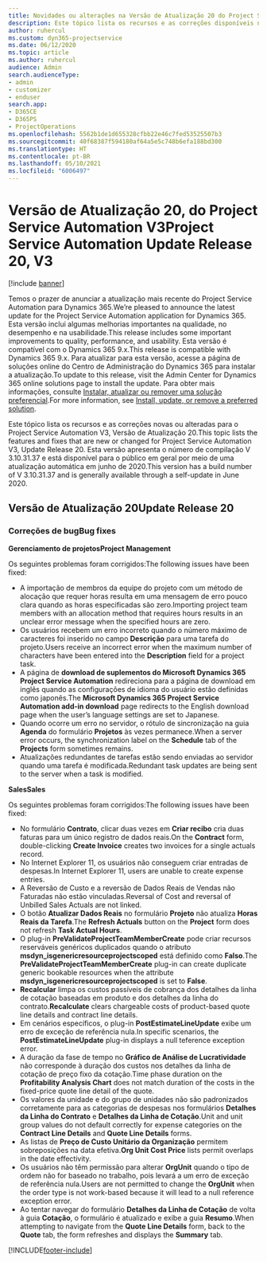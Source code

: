 ```yaml
---
title: Novidades ou alterações na Versão de Atualização 20 do Project Service Automation V3
description: Este tópico lista os recursos e as correções disponíveis na Versão de Atualização 20 do Project Service Automation V3.
author: ruhercul
ms.custom: dyn365-projectservice
ms.date: 06/12/2020
ms.topic: article
ms.author: ruhercul
audience: Admin
search.audienceType:
- admin
- customizer
- enduser
search.app:
- D365CE
- D365PS
- ProjectOperations
ms.openlocfilehash: 5562b1de1d655328cfbb22e46c7fed53525507b3
ms.sourcegitcommit: 40f68387f594180af64a5e5c748b6efa188bd300
ms.translationtype: HT
ms.contentlocale: pt-BR
ms.lasthandoff: 05/10/2021
ms.locfileid: "6006497"
---
```

# <a name="project-service-automation-update-release-20-v3"></a><span data-ttu-id="98318-103">Versão de Atualização 20, do Project Service Automation V3</span><span class="sxs-lookup"><span data-stu-id="98318-103">Project Service Automation Update Release 20, V3</span></span>

[!include [banner](../includes/psa-now-project-operations.md)]

<span data-ttu-id="98318-104">Temos o prazer de anunciar a atualização mais recente do Project Service Automation para Dynamics 365.</span><span class="sxs-lookup"><span data-stu-id="98318-104">We’re pleased to announce the latest update for the Project Service Automation application for Dynamics 365.</span></span> <span data-ttu-id="98318-105">Esta versão inclui algumas melhorias importantes na qualidade, no desempenho e na usabilidade.</span><span class="sxs-lookup"><span data-stu-id="98318-105">This release includes some important improvements to quality, performance, and usability.</span></span> <span data-ttu-id="98318-106">Esta versão é compatível com o Dynamics 365 9.x.</span><span class="sxs-lookup"><span data-stu-id="98318-106">This release is compatible with Dynamics 365 9.x.</span></span> <span data-ttu-id="98318-107">Para atualizar para esta versão, acesse a página de soluções online do Centro de Administração do Dynamics 365 para instalar a atualização.</span><span class="sxs-lookup"><span data-stu-id="98318-107">To update to this release, visit the Admin Center for Dynamics 365 online solutions page to install the update.</span></span> <span data-ttu-id="98318-108">Para obter mais informações, consulte [Instalar, atualizar ou remover uma solução preferencial](/power-platform/admin/install-remove-preferred-solution).</span><span class="sxs-lookup"><span data-stu-id="98318-108">For more information, see [Install, update, or remove a preferred solution](/power-platform/admin/install-remove-preferred-solution).</span></span>

<span data-ttu-id="98318-109">Este tópico lista os recursos e as correções novas ou alteradas para o Project Service Automation V3, Versão de Atualização 20.</span><span class="sxs-lookup"><span data-stu-id="98318-109">This topic lists the features and fixes that are new or changed for Project Service Automation V3, Update Release 20.</span></span> <span data-ttu-id="98318-110">Esta versão apresenta o número de compilação V 3.10.31.37 e está disponível para o público em geral por meio de uma atualização automática em junho de 2020.</span><span class="sxs-lookup"><span data-stu-id="98318-110">This version has a build number of V 3.10.31.37 and is generally available through a self-update in June 2020.</span></span>

## <a name="update-release-20"></a><span data-ttu-id="98318-111">Versão de Atualização 20</span><span class="sxs-lookup"><span data-stu-id="98318-111">Update Release 20</span></span>

### <a name="bug-fixes"></a><span data-ttu-id="98318-112">Correções de bug</span><span class="sxs-lookup"><span data-stu-id="98318-112">Bug fixes</span></span>

<span data-ttu-id="98318-113">**Gerenciamento de projetos**</span><span class="sxs-lookup"><span data-stu-id="98318-113">**Project Management**</span></span>

<span data-ttu-id="98318-114">Os seguintes problemas foram corrigidos:</span><span class="sxs-lookup"><span data-stu-id="98318-114">The following issues have been fixed:</span></span>

- <span data-ttu-id="98318-115">A importação de membros da equipe do projeto com um método de alocação que requer horas resulta em uma mensagem de erro pouco clara quando as horas especificadas são zero.</span><span class="sxs-lookup"><span data-stu-id="98318-115">Importing project team members with an allocation method that requires hours results in an unclear error message when the specified hours are zero.</span></span>
- <span data-ttu-id="98318-116">Os usuários recebem um erro incorreto quando o número máximo de caracteres foi inserido no campo **Descrição** para uma tarefa do projeto.</span><span class="sxs-lookup"><span data-stu-id="98318-116">Users receive an incorrect error when the maximum number of characters have been entered into the **Description** field for a project task.</span></span>
- <span data-ttu-id="98318-117">A página de **download de suplementos do Microsoft Dynamics 365 Project Service Automation** redireciona para a página de download em inglês quando as configurações de idioma do usuário estão definidas como japonês.</span><span class="sxs-lookup"><span data-stu-id="98318-117">The **Microsoft Dynamics 365 Project Service Automation add-in download** page redirects to the English download page when the user’s language settings are set to Japanese.</span></span>
- <span data-ttu-id="98318-118">Quando ocorre um erro no servidor, o rótulo de sincronização na guia **Agenda** do formulário **Projetos** às vezes permanece.</span><span class="sxs-lookup"><span data-stu-id="98318-118">When a server error occurs, the synchronization label on the **Schedule** tab of the **Projects** form sometimes remains.</span></span>
- <span data-ttu-id="98318-119">Atualizações redundantes de tarefas estão sendo enviadas ao servidor quando uma tarefa é modificada.</span><span class="sxs-lookup"><span data-stu-id="98318-119">Redundant task updates are being sent to the server when a task is modified.</span></span>

<span data-ttu-id="98318-120">**Sales**</span><span class="sxs-lookup"><span data-stu-id="98318-120">**Sales**</span></span>

<span data-ttu-id="98318-121">Os seguintes problemas foram corrigidos:</span><span class="sxs-lookup"><span data-stu-id="98318-121">The following issues have been fixed:</span></span>

- <span data-ttu-id="98318-122">No formulário **Contrato**, clicar duas vezes em **Criar recibo** cria duas faturas para um único registro de dados reais.</span><span class="sxs-lookup"><span data-stu-id="98318-122">On the **Contract** form, double-clicking **Create Invoice** creates two invoices for a single actuals record.</span></span>
- <span data-ttu-id="98318-123">No Internet Explorer 11, os usuários não conseguem criar entradas de despesas.</span><span class="sxs-lookup"><span data-stu-id="98318-123">In Internet Explorer 11, users are unable to create expense entries.</span></span>
- <span data-ttu-id="98318-124">A Reversão de Custo e a reversão de Dados Reais de Vendas não Faturadas não estão vinculadas.</span><span class="sxs-lookup"><span data-stu-id="98318-124">Reversal of Cost and reversal of Unbilled Sales Actuals are not linked.</span></span>
- <span data-ttu-id="98318-125">O botão **Atualizar Dados Reais** no formulário **Projeto** não atualiza **Horas Reais da Tarefa**.</span><span class="sxs-lookup"><span data-stu-id="98318-125">The **Refresh Actuals** button on the **Project** form does not refresh **Task Actual Hours**.</span></span>
- <span data-ttu-id="98318-126">O plug-in **PreValidateProjectTeamMemberCreate** pode criar recursos reserváveis genéricos duplicados quando o atributo **msdyn_isgenericresourceprojectscoped** está definido como **Falso**.</span><span class="sxs-lookup"><span data-stu-id="98318-126">The **PreValidateProjectTeamMemberCreate** plug-in can create duplicate generic bookable resources when the attribute **msdyn_isgenericresourceprojectscoped** is set to **False**.</span></span>
- <span data-ttu-id="98318-127">**Recalcular** limpa os custos passíveis de cobrança dos detalhes da linha de cotação baseadas em produto e dos detalhes da linha do contrato.</span><span class="sxs-lookup"><span data-stu-id="98318-127">**Recalculate** clears chargeable costs of product-based quote line details and contract line details.</span></span>
- <span data-ttu-id="98318-128">Em cenários específicos, o plug-in **PostEstimateLineUpdate** exibe um erro de exceção de referência nula.</span><span class="sxs-lookup"><span data-stu-id="98318-128">In specific scenarios, the **PostEstimateLineUpdate** plug-in displays a null teference exception error.</span></span>
- <span data-ttu-id="98318-129">A duração da fase de tempo no **Gráfico de Análise de Lucratividade** não corresponde à duração dos custos nos detalhes da linha de cotação de preço fixo da cotação.</span><span class="sxs-lookup"><span data-stu-id="98318-129">Time phase duration on the **Profitability Analysis Chart** does not match duration of the costs in the fixed-price quote line detail of the quote.</span></span>
- <span data-ttu-id="98318-130">Os valores da unidade e do grupo de unidades não são padronizados corretamente para as categorias de despesas nos formulários **Detalhes da Linha do Contrato** e **Detalhes da Linha de Cotação**.</span><span class="sxs-lookup"><span data-stu-id="98318-130">Unit and unit group values do not default correctly for expense categories on the **Contract Line Details** and **Quote Line Details** forms.</span></span>
- <span data-ttu-id="98318-131">As listas de **Preço de Custo Unitário da Organização** permitem sobreposições na data efetiva.</span><span class="sxs-lookup"><span data-stu-id="98318-131">**Org Unit Cost Price** lists permit overlaps in the date effectivity.</span></span>
- <span data-ttu-id="98318-132">Os usuários não têm permissão para alterar **OrgUnit** quando o tipo de ordem não for baseado no trabalho, pois levará a um erro de exceção de referência nula.</span><span class="sxs-lookup"><span data-stu-id="98318-132">Users are not permitted to change the **OrgUnit** when the order type is not work-based because it will lead to a null reference exception error.</span></span>
- <span data-ttu-id="98318-133">Ao tentar navegar do formulário **Detalhes da Linha de Cotação** de volta à guia **Cotação**, o formulário é atualizado e exibe a guia **Resumo**.</span><span class="sxs-lookup"><span data-stu-id="98318-133">When attempting to navigate from the **Quote Line Details** form, back to the **Quote** tab, the form refreshes and displays the **Summary** tab.</span></span>


[!INCLUDE[footer-include](../includes/footer-banner.md)]